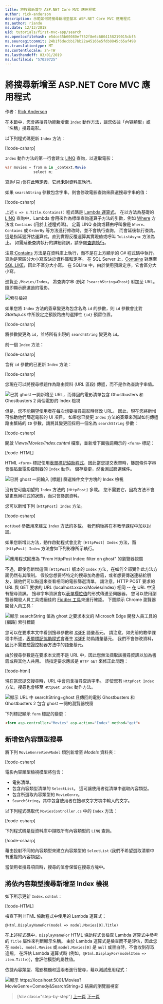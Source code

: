 ```yaml
---
title: 將搜尋新增至 ASP.NET Core MVC 應用程式
author: rick-anderson
description: 示範如何將搜尋新增至基本 ASP.NET Core MVC 應用程式
ms.author: riande
ms.date: 12/13/2018
uid: tutorials/first-mvc-app/search
ms.openlocfilehash: e5dce35b60080ef752f8e6c6004158219015cbf5
ms.sourcegitcommit: 24b1f6decbb17bb22a45166e5fdb0845c65af498
ms.translationtype: MT
ms.contentlocale: zh-TW
ms.lasthandoff: 03/01/2019
ms.locfileid: "57029725"
---
```

# <a name="add-search-to-an-aspnet-core-mvc-app"></a>將搜尋新增至 ASP.NET Core MVC 應用程式

作者：[Rick Anderson](https://twitter.com/RickAndMSFT)

在本節中，您會將搜尋功能新增至 `Index` 動作方法，讓您依據「內容類型」或「名稱」搜尋電影。

以下列程式碼更新 `Index` 方法：

[!code-csharp[](~/tutorials/first-mvc-app/start-mvc/sample/MvcMovie/Controllers/MoviesController.cs?name=snippet_1stSearch)]

`Index` 動作方法的第一行會建立 [LINQ](/dotnet/standard/using-linq) 查詢，以選取電影：

```csharp
var movies = from m in _context.Movie
             select m;
```

查詢｢只｣會在此時定義，它尚**未**對資料庫執行。

如果 `searchString` 參數包含字串，則會修改電影查詢來篩選搜尋字串的值：

[!code-csharp[](~/tutorials/first-mvc-app/start-mvc/sample/MvcMovie/Controllers/MoviesController.cs?name=snippet_SearchNull2)]

上述 `s => s.Title.Contains()` 程式碼是 [Lambda 運算式](/dotnet/csharp/programming-guide/statements-expressions-operators/lambda-expressions)。 在以方法為基礎的 [LINQ](/dotnet/standard/using-linq) 查詢中，Lambda 會用來作為標準查詢運算子方法的引數，例如 [Where](/dotnet/api/system.linq.enumerable.where) 方法或 `Contains` (用於上述程式碼)。 定義 LINQ 查詢或藉由呼叫像是 `Where`、`Contains` 或 `OrderBy` 等方法進行修改時，並不會執行查詢。 而會延後執行查詢。  這是指延遲評估運算式，直到實際反覆運算其實現值或呼叫 `ToListAsync` 方法為止。 如需延後查詢執行的詳細資訊，請參閱[查詢執行](/dotnet/framework/data/adonet/ef/language-reference/query-execution)。

注意:[Contains](/dotnet/api/system.data.objects.dataclasses.entitycollection-1.contains) 方法是在資料庫上執行，而不是在上方顯示的 C# 程式碼中執行。 查詢是否區分大小寫取決於資料庫和定序。 在 SQL Server 上，[Contains](/dotnet/api/system.data.objects.dataclasses.entitycollection-1.contains) 對應至 [SQL LIKE](/sql/t-sql/language-elements/like-transact-sql)，因此不區分大小寫。 在 SQLlite 中，由於使用預設定序，它會區分大小寫。

巡覽至 `/Movies/Index`。 將查詢字串 (例如 `?searchString=Ghost`) 附加至 URL。 隨即顯示篩選過的電影。

![索引檢視](~/tutorials/first-mvc-app/search/_static/ghost.png)

如果您將 `Index` 方法的簽章變更為包含名為 `id` 的參數，則 `id` 參數會比對 *Startup.cs* 中所設定之預設路由的選擇性 `{id}` 預留位置。

[!code-csharp[](~/tutorials/first-mvc-app/start-mvc/sample/MvcMovie/Startup.cs?highlight=5&name=snippet_1)]

將參數變更為 `id`，並將所有出現的 `searchString` 變更為 `id`。

前一個 `Index` 方法：

[!code-csharp[](~/tutorials/first-mvc-app/start-mvc/sample/MvcMovie/Controllers/MoviesController.cs?highlight=1,6,8&name=snippet_1stSearch)]

含有 `id` 參數的已更新 `Index` 方法：

[!code-csharp[](~/tutorials/first-mvc-app/start-mvc/sample/MvcMovie/Controllers/MoviesController.cs?highlight=1,6,8&name=snippet_SearchID)]

您現在可以將搜尋標題作為路由資料 (URL 區段) 傳遞，而不是作為查詢字串值。

![已將 ghost 一詞新增至 URL，而傳回的電影清單包含 Ghostbusters 和 Ghostbusters 2 兩個電影的 Index 檢視](~/tutorials/first-mvc-app/search/_static/g2.png)

但是，您不能期望使用者在每次想要搜尋電影時修改 URL。 因此，現在您將新增可協助他們篩選電影的 UI 項目。 如果您已變更 `Index` 方法的簽章來測試如何傳遞路由繫結的 `ID` 參數，請將其變更回採用一個名為 `searchString` 參數：

[!code-csharp[](~/tutorials/first-mvc-app/start-mvc/sample/MvcMovie/Controllers/MoviesController.cs?highlight=1,6,8&name=snippet_1stSearch)]

開啟 *Views/Movies/Index.cshtml* 檔案，並新增下面強調顯示的 `<form>` 標記：

[!code-HTML[](~/tutorials/first-mvc-app/start-mvc/sample/MvcMovie/Views/Movies/IndexForm1.cshtml?highlight=10-16&range=4-21)]

HTML `<form>` 標記使用[表單標記協助程式](xref:mvc/views/working-with-forms)，因此當您提交表單時，篩選條件字串會張貼至電影控制器的 `Index` 動作。 儲存變更，然後測試篩選條件。

![已將 ghost 一詞輸入 [標題] 篩選條件文字方塊的 Index 檢視](~/tutorials/first-mvc-app/search/_static/filter.png)

沒有您可能期望的 `Index` 方法的 `[HttpPost]` 多載。 您不需要它，因為方法不會變更應用程式的狀態，而只會篩選資料。

您可以新增下列 `[HttpPost] Index` 方法。

[!code-csharp[](~/tutorials/first-mvc-app/start-mvc/sample/MvcMovie/Controllers/MoviesController.cs?highlight=1&name=snippet_SearchPost)]

`notUsed` 參數用來建立 `Index` 方法的多載。 我們稍後將在本教學課程中加以討論。

如果您新增此方法，動作啟動程式會比對 `[HttpPost] Index` 方法，而 `[HttpPost] Index` 方法會如下列影像所示執行。

![應用程式回應為 "From HttpPost Index: filter on ghost" 的瀏覽器視窗](~/tutorials/first-mvc-app/search/_static/fo.png)

不過，即使您新增這個 `[HttpPost]` 版本的 `Index` 方法，在如何全部實作此方法方面仍然有其限制。 假設您想要將特定的搜尋加為書籤，或者想要傳送連結給朋友，讓他們可以點選來查看相同的電影篩選清單。 請注意，HTTP POST 要求的 URL 與 GET 要求的 URL (localhost:xxxxx/Movies/Index) 相同 -- 在 URL 中沒有搜尋資訊。 搜尋字串資訊會以[表單欄位值](https://developer.mozilla.org/docs/Learn/HTML/Forms/Sending_and_retrieving_form_data)的形式傳送至伺服器。 您可以使用瀏覽器開發人員工具或絕佳的 [Fiddler 工具](http://www.telerik.com/fiddler)來進行確認。 下圖顯示 Chrome 瀏覽器開發人員工具：

![顯示 searchString 值為 ghost 之要求本文的 Microsoft Edge 開發人員工具的 [網路] 索引標籤](~/tutorials/first-mvc-app/search/_static/f12_rb.png)

您可以在要求本文中看到搜尋參數和 [XSRF](xref:security/anti-request-forgery) 語彙基元。 請注意，如先前的教學課程中所述，[表單標記協助程式](xref:mvc/views/working-with-forms)會產生 [XSRF](xref:security/anti-request-forgery) 防偽語彙基元。 我們不會修改資料，因此不需要驗證控制器方法中的語彙基元。

由於搜尋參數是在要求本文而不是 URL 中，因此您無法擷取該搜尋資訊以加為書籤或與其他人共用。 請指定要求應該是 `HTTP GET` 來修正此問題：

[!code-html[](~/tutorials/first-mvc-app/start-mvc/sample/MvcMovie22/Views/Movies/IndexGet.cshtml?highlight=12&range=1-23)]

現在當您提交搜尋時，URL 中會包含搜尋查詢字串。 即使您有 `HttpPost Index` 方法，搜尋也會移至 `HttpGet Index` 動作方法。

![顯示 URL 中 searchString=ghost 且傳回的電影 Ghostbusters 和 Ghostbusters 2 包含 ghost 一詞的瀏覽器視窗](~/tutorials/first-mvc-app/search/_static/search_get.png)

下列標記顯示 `form` 標記的變更：

```html
<form asp-controller="Movies" asp-action="Index" method="get">
   ```

## <a name="add-search-by-genre"></a>新增依內容類型搜尋

將下列 `MovieGenreViewModel` 類別新增至 *Models* 資料夾：

[!code-csharp[](~/tutorials/first-mvc-app/start-mvc/sample/MvcMovie/Models/MovieGenreViewModel.cs)]

電影內容類型檢視模型將包含：

   * 電影清單。
   * 包含內容類型清單的 `SelectList`。 這可讓使用者從清單中選取內容類型。
   * 包含所選取內容類型的 `MovieGenre`。
   * `SearchString`，其中包含使用者在搜尋文字方塊中輸入的文字。

以下列程式碼取代 `MoviesController.cs` 中的 `Index` 方法：

[!code-csharp[](~/tutorials/first-mvc-app/start-mvc/sample/MvcMovie22/Controllers/MoviesController.cs?name=snippet_SearchGenre)]

下列程式碼是從資料庫中擷取所有內容類型的 `LINQ` 查詢。

[!code-csharp[](~/tutorials/first-mvc-app/start-mvc/sample/MvcMovie22/Controllers/MoviesController.cs?name=snippet_LINQ)]

藉由投射不同的內容類型來建立內容類型的 `SelectList` (我們不希望選取清單中有重複的內容類型)。

當使用者搜尋項目時，搜尋的值會保留在搜尋方塊中。

## <a name="add-search-by-genre-to-the-index-view"></a>將依內容類型搜尋新增至 Index 檢視

如下所示更新 `Index.cshtml`：

[!code-HTML[](~/tutorials/first-mvc-app/start-mvc/sample/MvcMovie22/Views/Movies/IndexFormGenreNoRating.cshtml?highlight=1,15,16,17,28,31,34,37,43)]

檢查下列 HTML 協助程式中使用的 Lambda 運算式：

`@Html.DisplayNameFor(model => model.Movies[0].Title)`

在上述程式碼中，`DisplayNameFor` HTML 協助程式會檢查 Lambda 運算式中參考的 `Title` 屬性來判斷顯示名稱。 由於 Lambda 運算式是檢查而不是評估，因此您在 `model`、`model.Movies` 或 `model.Movies[0]` 是 `null` 或空白時，不會收到存取違規。 在評估 Lambda 運算式時 (例如，`@Html.DisplayFor(modelItem => item.Title)`)，會評估模型的屬性值。

依據內容類型、電影標題和這兩者進行搜尋，藉以測試應用程式：

![顯示 https://localhost:5001/Movies?MovieGenre=Comedy&SearchString=2 結果的瀏覽器視窗](~/tutorials/first-mvc-app/search/_static/s2.png)

> [!div class="step-by-step"]
> [上一頁](controller-methods-views.md)
> [下一頁](new-field.md)  
